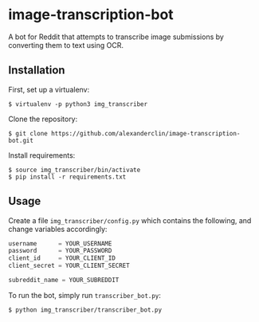 # image-transcription-bot

A bot for Reddit that attempts to transcribe image submissions by converting them to text using OCR.

## Installation

First, set up a virtualenv:
```
$ virtualenv -p python3 img_transcriber
```

Clone the repository:
```
$ git clone https://github.com/alexanderclin/image-transcription-bot.git
```

Install requirements:
```
$ source img_transcriber/bin/activate
$ pip install -r requirements.txt
```

## Usage

Create a file `img_transcriber/config.py` which contains the following, and change variables accordingly:
```python
username      = YOUR_USERNAME
password      = YOUR_PASSWORD
client_id     = YOUR_CLIENT_ID
client_secret = YOUR_CLIENT_SECRET

subreddit_name = YOUR_SUBREDDIT
```

To run the bot, simply run `transcriber_bot.py`:
```
$ python img_transcriber/transcriber_bot.py
```